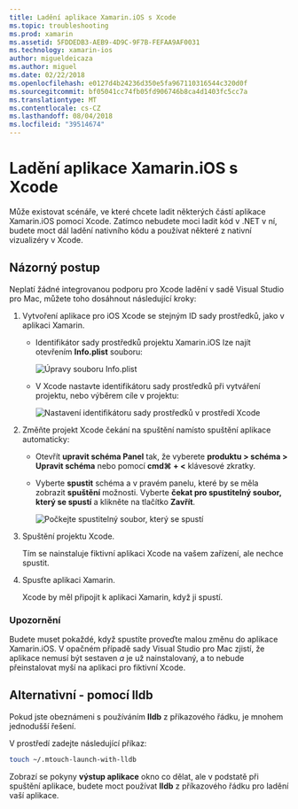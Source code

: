 ```yaml
---
title: Ladění aplikace Xamarin.iOS s Xcode
ms.topic: troubleshooting
ms.prod: xamarin
ms.assetid: 5FDDEDB3-AEB9-4D9C-9F7B-FEFAA9AF0031
ms.technology: xamarin-ios
author: migueldeicaza
ms.author: miguel
ms.date: 02/22/2018
ms.openlocfilehash: e0127d4b24236d350e5fa967110316544c320d0f
ms.sourcegitcommit: bf05041cc74fb05fd906746b8ca4d1403fc5cc7a
ms.translationtype: MT
ms.contentlocale: cs-CZ
ms.lasthandoff: 08/04/2018
ms.locfileid: "39514674"
---
```

# <a name="debugging-xamarinios-apps-with-xcode"></a>Ladění aplikace Xamarin.iOS s Xcode

Může existovat scénáře, ve které chcete ladit některých částí aplikace Xamarin.iOS pomocí Xcode. Zatímco nebudete moci ladit kód v .NET v ní, budete moct dál ladění nativního kódu a používat některé z nativní vizualizéry v Xcode.

## <a name="walkthrough"></a>Názorný postup

Neplatí žádné integrovanou podporu pro Xcode ladění v sadě Visual Studio pro Mac, můžete toho dosáhnout následující kroky:

1. Vytvoření aplikace pro iOS Xcode se stejným ID sady prostředků, jako v aplikaci Xamarin.
   
    - Identifikátor sady prostředků projektu Xamarin.iOS lze najít otevřením **Info.plist** souboru:

        ![Úpravy souboru Info.plist](debugging-with-xcode-images/vsmac-infoplist.png "úpravy Info.list")

    - V Xcode nastavte identifikátoru sady prostředků při vytváření projektu, nebo výběrem cíle v projektu:

        ![Nastavení identifikátoru sady prostředků v prostředí Xcode](debugging-with-xcode-images/xcode-bundle.png "nastavení identifikátoru sady prostředků v prostředí Xcode")

2. Změňte projekt Xcode čekání na spuštění namísto spuštění aplikace automaticky:

    - Otevřít **upravit schéma Panel** tak, že vyberete **produktu > schéma > Upravit schéma** nebo pomocí **cmd⌘ + <** klávesové zkratky.

    - Vyberte **spustit** schéma a v pravém panelu, které by se měla zobrazit **spuštění** možnosti. Vyberte **čekat pro spustitelný soubor, který se spustí** a klikněte na tlačítko **Zavřít**.

        ![Počkejte spustitelný soubor, který se spustí](debugging-with-xcode-images/xcode-schemes.png "počkejte spustitelného souboru, která se má spustit")

3. Spuštění projektu Xcode.

    Tím se nainstaluje fiktivní aplikaci Xcode na vašem zařízení, ale nechce spustit.

4. Spusťte aplikaci Xamarin.

    Xcode by měl připojit k aplikaci Xamarin, když ji spustí.

### <a name="caveats"></a>Upozornění

Budete muset pokaždé, když spustíte proveďte malou změnu do aplikace Xamarin.iOS. V opačném případě sady Visual Studio pro Mac zjistí, že aplikace nemusí být sestaven *a* je už nainstalovaný, a to nebude přeinstalovat myší na aplikaci pro fiktivní Xcode.

## <a name="alternative---using-lldb"></a>Alternativní - pomocí lldb

Pokud jste obeznámeni s používáním **lldb** z příkazového řádku, je mnohem jednodušší řešení.

V prostředí zadejte následující příkaz:

```bash
touch ~/.mtouch-launch-with-lldb
```

Zobrazí se pokyny **výstup aplikace** okno co dělat, ale v podstatě při spuštění aplikace, budete moct používat **lldb** z příkazového řádku pro ladění vaší aplikace.
